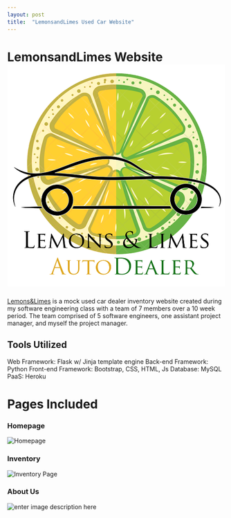 ```yaml
---
layout: post
title:  "LemonsandLimes Used Car Website"
---
```


# LemonsandLimes Website![enter image description here](https://raw.githubusercontent.com/JackBeeler/CSE4550-GroupProject/main/lemonsAndLimesAutoDealerLogo.png)

 [Lemons&Limes](https://lemonsandlimes.herokuapp.com/) is a mock used car dealer inventory website created during my software engineering class with a team of 7 members over a 10 week period. The team comprised of 5 software engineers, one assistant project manager, and myself the project manager.


## Tools Utilized

Web Framework: Flask w/ Jinja template engine
Back-end Framework: Python
Front-end Framework: Bootstrap, CSS, HTML, Js
Database: MySQL
PaaS: Heroku

# Pages Included

### Homepage
![Homepage](https://i.ibb.co/nDsHNJQ/Lemonsand-Limes-Homepage.png)

### Inventory 
![Inventory Page](https://i.ibb.co/SXcs0PD/Capture.png)

### About Us
![enter image description here](https://i.ibb.co/Gnf14Y8/About-Us.png)
